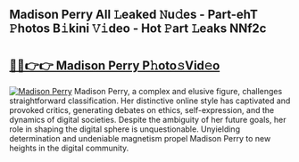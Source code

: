 ## Madison Perry All 𝙻eaked 𝙽u𝚍es - Part-ehT 𝙿hotos B𝚒kini 𝚅𝚒deo - Hot 𝙿art 𝙻eaks NNf2c

# <h2><a href="http://ld3kcg5.urlbe.top/?page=Madison+Perry">🔗🔗👉👉 Madison Perry P𝚑oto𝚜Vid𝚎o</a></h2>

[![Madison Perry](https://i.imgur.com/eBuTRDB.gif)](http://ld3kcg5.urlbe.top/?page=Madison+Perry)
Madison Perry, a complex and elusive figure, challenges straightforward classification. Her distinctive online style has captivated and provoked critics, generating debates on ethics, self-expression, and the dynamics of digital societies. Despite the ambiguity of her future goals, her role in shaping the digital sphere is unquestionable. Unyielding determination and undeniable magnetism propel Madison Perry to new heights in the digital community.
